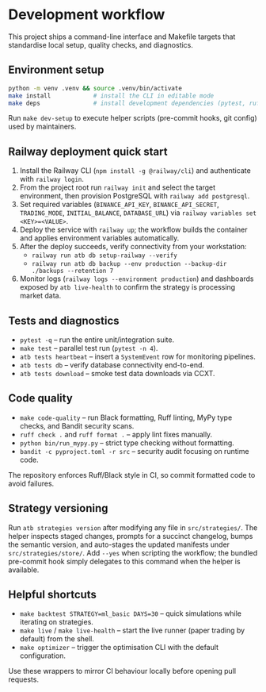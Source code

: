 # Development workflow

This project ships a command-line interface and Makefile targets that standardise local setup, quality checks, and diagnostics.

## Environment setup

```bash
python -m venv .venv && source .venv/bin/activate
make install            # install the CLI in editable mode
make deps               # install development dependencies (pytest, ruff, mypy, etc.)
```

Run `make dev-setup` to execute helper scripts (pre-commit hooks, git config) used by maintainers.

## Railway deployment quick start

1. Install the Railway CLI (`npm install -g @railway/cli`) and authenticate with `railway login`.
2. From the project root run `railway init` and select the target environment, then provision PostgreSQL with `railway add postgresql`.
3. Set required variables (`BINANCE_API_KEY`, `BINANCE_API_SECRET`, `TRADING_MODE`, `INITIAL_BALANCE`, `DATABASE_URL`) via `railway variables set <KEY>=<VALUE>`.
4. Deploy the service with `railway up`; the workflow builds the container and applies environment variables automatically.
5. After the deploy succeeds, verify connectivity from your workstation:
   - `railway run atb db setup-railway --verify`
   - `railway run atb db backup --env production --backup-dir ./backups --retention 7`
6. Monitor logs (`railway logs --environment production`) and dashboards exposed by `atb live-health` to confirm the strategy is processing market data.

## Tests and diagnostics

- `pytest -q` – run the entire unit/integration suite.
- `make test` – parallel test run (`pytest -n 4`).
- `atb tests heartbeat` – insert a `SystemEvent` row for monitoring pipelines.
- `atb tests db` – verify database connectivity end-to-end.
- `atb tests download` – smoke test data downloads via CCXT.

## Code quality

- `make code-quality` – run Black formatting, Ruff linting, MyPy type checks, and Bandit security scans.
- `ruff check .` and `ruff format .` – apply lint fixes manually.
- `python bin/run_mypy.py` – strict type checking without formatting.
- `bandit -c pyproject.toml -r src` – security audit focusing on runtime code.

The repository enforces Ruff/Black style in CI, so commit formatted code to avoid failures.

## Strategy versioning

Run `atb strategies version` after modifying any file in `src/strategies/`. The helper inspects staged changes, prompts for a
succinct changelog, bumps the semantic version, and auto-stages the updated manifests under `src/strategies/store/`. Add
`--yes` when scripting the workflow; the bundled pre-commit hook simply delegates to this command when the helper is available.

## Helpful shortcuts

- `make backtest STRATEGY=ml_basic DAYS=30` – quick simulations while iterating on strategies.
- `make live` / `make live-health` – start the live runner (paper trading by default) from the shell.
- `make optimizer` – trigger the optimisation CLI with the default configuration.

Use these wrappers to mirror CI behaviour locally before opening pull requests.
